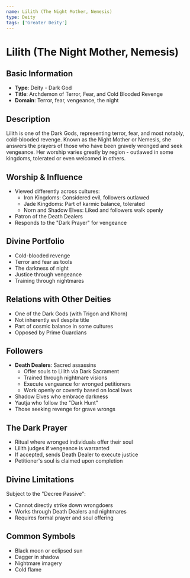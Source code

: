 ```yaml
---
name: Lilith (The Night Mother, Nemesis)
type: Deity
tags: ['Greater Deity']
---
```


# Lilith (The Night Mother, Nemesis)

## Basic Information
- **Type**: Deity - Dark God
- **Title**: Archdemon of Terror, Fear, and Cold Blooded Revenge
- **Domain**: Terror, fear, vengeance, the night

## Description
Lilith is one of the Dark Gods, representing terror, fear, and most notably, cold-blooded revenge. Known as the Night Mother or Nemesis, she answers the prayers of those who have been gravely wronged and seek vengeance. Her worship varies greatly by region - outlawed in some kingdoms, tolerated or even welcomed in others.

## Worship & Influence
- Viewed differently across cultures:
  - Iron Kingdoms: Considered evil, followers outlawed
  - Jade Kingdoms: Part of karmic balance, tolerated
  - Norn and Shadow Elves: Liked and followers walk openly
- Patron of the Death Dealers
- Responds to the "Dark Prayer" for vengeance

## Divine Portfolio
- Cold-blooded revenge
- Terror and fear as tools
- The darkness of night
- Justice through vengeance
- Training through nightmares

## Relations with Other Deities
- One of the Dark Gods (with Trigon and Khorn)
- Not inherently evil despite title
- Part of cosmic balance in some cultures
- Opposed by Prime Guardians

## Followers
- **Death Dealers**: Sacred assassins
  - Offer souls to Lilith via Dark Sacrament
  - Trained through nightmare visions
  - Execute vengeance for wronged petitioners
  - Work openly or covertly based on local laws
- Shadow Elves who embrace darkness
- Yautja who follow the "Dark Hunt"
- Those seeking revenge for grave wrongs

## The Dark Prayer
- Ritual where wronged individuals offer their soul
- Lilith judges if vengeance is warranted
- If accepted, sends Death Dealer to execute justice
- Petitioner's soul is claimed upon completion

## Divine Limitations
Subject to the "Decree Passive":
- Cannot directly strike down wrongdoers
- Works through Death Dealers and nightmares
- Requires formal prayer and soul offering

## Common Symbols
- Black moon or eclipsed sun
- Dagger in shadow
- Nightmare imagery
- Cold flame